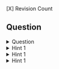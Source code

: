 [X] Revision Count

## Question

<details>
    <summary>Question</summary>

</details>

<details>
   <summary>
     Hint 1
   </summary>
<div>

Things that were never said

</div>
</details>

<details>
   <summary>
     Hint 1
   </summary>
<div>

Things that were never said

</div>
</details>

<details>
   <summary>
     Hint 1
   </summary>
<div>

Things that were never said

</div>
</details>
